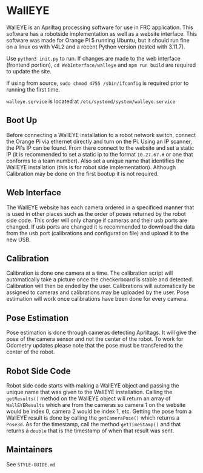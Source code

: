 # WallEYE
  WallEYE is an Apriltag processing software for use in FRC application. This software has a robotside implementation as well as a website interface. This software was made for Orange Pi 5 running Ubuntu, but it should run fine on a linux os with V4L2 and a recent Python version (tested with 3.11.7).

  Use `python3 init.py` to run. If changes are made to the web interface (frontend portion), `cd WebInterface/walleye` and `npm run build` are required to update the site.  

  If using from source, `sudo chmod 4755 /sbin/ifconfig` is required prior to running the first time.

  `walleye.service` is located at `/etc/systemd/system/walleye.service`
  
## Boot Up
  Before connecting a WallEYE installation to a robot network switch, connect the Orange Pi via ethernet directly and turn on the Pi. Using an IP scanner, the PI's IP can be found. From there connect to the website and set a static IP (it is recommended to set a static ip to the format `10.27.67.#` or one that conforms to a team number). Also set a unique name that identifies the WallEYE installation (this is for robot side implementation). Although Calibration may be done on the first bootup it is not required. 
  
## Web Interface
  The WallEYE website has each camera ordered in a specificed manner that is used in other places such as the order of poses returned by the robot side code. This order will only change if cameras and their usb ports are changed. If usb ports are changed it is recommended to download the data from the usb port (calibrations and configuration file) and upload it to the new USB. 
  
## Calibration
  Calibration is done one camera at a time. The calibration script will automatically take a picture once the checkerboard is stable and detected. Calibration will then be ended by the user. Calibrations will automatically be assigned to cameras and calibrations may be uploaded by the user. Pose estimation will work once calibrations have been done for every camera.
  
## Pose Estimation
  Pose estimation is done through cameras detecting Apriltags. It will give the pose of the camera sensor and not the center of the robot. To work for Odometry updates please note that the pose must be transfered to the center of the robot. 
  
## Robot Side Code
  Robot side code starts with making a WallEYE object and passing the unique name that was given to the WallEYE installation. Calling the `getResults()` method on the WallEYE object will return an array of `WallEYEResults` which are from the cameras so camera 1 on the website would be index 0, camera 2 would be index 1, etc. Getting the pose from a WallEYE result is done by calling the `getCameraPose()` which returns a `Pose3d`. As for the timestamp, call the method `getTimeStamp()` and that returns a `double` that is the timestamp of when that result was sent.

## Maintainers
See `STYLE-GUIDE.md`